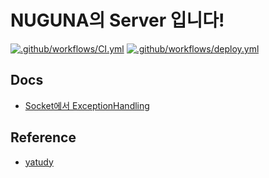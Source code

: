 # NUGUNA의 Server 입니다!

[![.github/workflows/CI.yml](https://github.com/TEAM-Tn1/NUGUNA_Server/actions/workflows/CI.yml/badge.svg)](https://github.com/TEAM-Tn1/NUGUNA_Server/actions/workflows/CI.yml) [![.github/workflows/deploy.yml](https://github.com/TEAM-Tn1/NUGUNA_Server/actions/workflows/CD.yml/badge.svg)](https://github.com/TEAM-Tn1/NUGUNA_Server/actions/workflows/CD.yml/)

## Docs
- [Socket에서 ExceptionHandling](https://github.com/TEAM-Tn1/NUGUNA_Server/wiki/Socket%EC%97%90%EC%84%9C-ExceptionHandling)

## Reference
- [yatudy](https://github.com/leeseojune53/yatudy)
